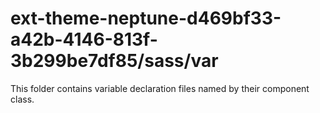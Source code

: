 # ext-theme-neptune-d469bf33-a42b-4146-813f-3b299be7df85/sass/var

This folder contains variable declaration files named by their component class.
